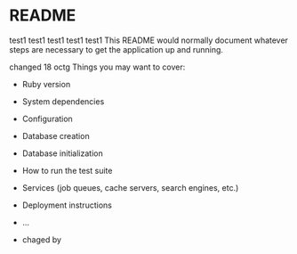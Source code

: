 # README

test1
test1
test1
test1
test1
This README would normally document whatever steps are necessary to get the
application up and running.

changed 18 octg
Things you may want to cover:

* Ruby version

* System dependencies

* Configuration

* Database creation

* Database initialization

* How to run the test suite

* Services (job queues, cache servers, search engines, etc.)

* Deployment instructions

* ...
* chaged by 
